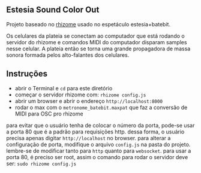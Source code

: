 Estesia Sound Color Out
--------------

Projeto baseado no [rhizome](https://github.com/sebpiq/rhizome) usado no espetáculo estesia+batebit.

Os celulares da plateia se conectam ao computador que está rodando o servidor do rhizome e comandos MIDI do computador disparam samples nesse celular. A plateia então se torna uma grande propagadora de massa sonora formada pelos alto-falantes dos celulares.

Instruções
--------------

- abrir o Terminal e `cd` para este diretório
- começar o servidor rhizome com: `rhizome config.js`
- abrir um browser e abrir o endereço `http://localhost:8000`
- rodar o max com o `metronome_batebit.maxpat` que faz a conversão de MIDI para OSC pro rhizome

para evitar que o usuário tenha de colocar o número da porta, pode-se usar a porta 80 que é a padrão para requisições http.
dessa forma, o usuário precisa apenas digitar `http://localhost` no browser.
para alterar a configuração de porta, modifique o arquivo `config.js` na pasta do projeto.
lembre-se de modificar tanto para `http` quanto para `websocket`.
para usar a porta 80, é preciso ser root, assim o comando para rodar o servidor deve ser: `sudo rhizome config.js`
